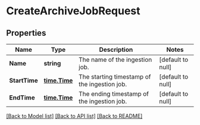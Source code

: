 # CreateArchiveJobRequest

## Properties
Name | Type | Description | Notes
------------ | ------------- | ------------- | -------------
**Name** | **string** | The name of the ingestion job. | [default to null]
**StartTime** | [**time.Time**](time.Time.md) | The starting timestamp of the ingestion job. | [default to null]
**EndTime** | [**time.Time**](time.Time.md) | The ending timestamp of the ingestion job. | [default to null]

[[Back to Model list]](../README.md#documentation-for-models) [[Back to API list]](../README.md#documentation-for-api-endpoints) [[Back to README]](../README.md)


